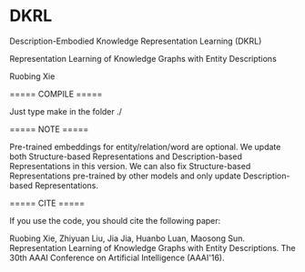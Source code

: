 # DKRL

Description-Embodied Knowledge Representation Learning (DKRL)

Representation Learning of Knowledge Graphs with Entity Descriptions

Ruobing Xie

===== COMPILE =====

Just type make in the folder ./

===== NOTE =====

Pre-trained embeddings for entity/relation/word are optional.
We update both Structure-based Representations and Description-based Representations in this version. We can also fix Structure-based Representations pre-trained by other models and only update Description-based Representations.

===== CITE =====

If you use the code, you should cite the following paper:

Ruobing Xie, Zhiyuan Liu, Jia Jia, Huanbo Luan, Maosong Sun. Representation Learning of Knowledge Graphs with Entity Descriptions. The 30th AAAI Conference on Artificial Intelligence (AAAI'16).
